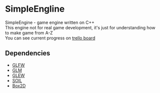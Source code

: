 # SimpleEngline
SimpleEngine - game engine written on C++  
This engine not for real game development, it's just for understanding how to make game from A-Z  
You can see current progress on [trello board](https://trello.com/b/NnFOsmLA/platokge)
## Dependencies
* [GLFW](http://www.glfw.org/)
* [GLM](http://glm.g-truc.net/0.9.6/index.html)
* [GLEW](http://glew.sourceforge.net/)
* [SOIL](http://www.lonesock.net/soil.html)
* [Box2D](http://box2d.org/)
